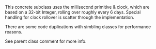 This concrete subclass uses the millisecond primitive & clock, which are based on a 32-bit Integer, rolling over roughly every 6 days.  Special handling for clock rollover is scatter through the implementation.There are some code duplications with simbling classes for performance reasons.See parent class comment for more info.